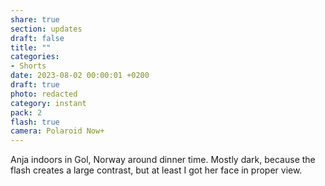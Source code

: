 ```yaml
---
share: true
section: updates
draft: false
title: ""
categories:
- Shorts
date: 2023-08-02 00:00:01 +0200
draft: true
photo: redacted
category: instant
pack: 2
flash: true
camera: Polaroid Now+
---
```


Anja indoors in Gol, Norway around dinner time. Mostly dark, because the flash creates a large contrast, but at least I got her face in proper view.
